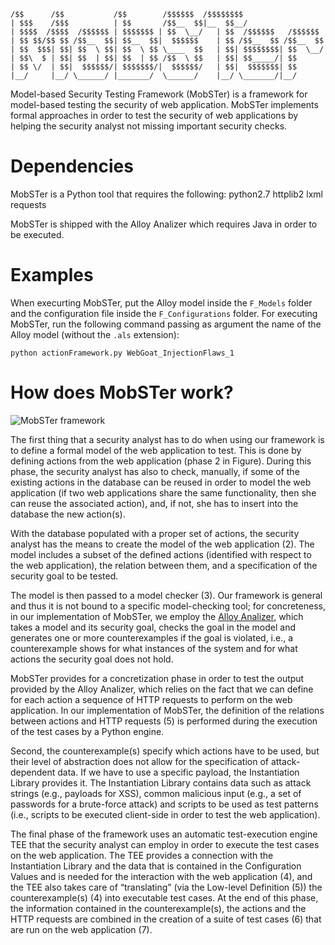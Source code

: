     /$$      /$$           /$$        /$$$$$$  /$$$$$$$$                 
    | $$$    /$$$          | $$       /$$__  $$|__  $$__/                 
    | $$$$  /$$$$  /$$$$$$ | $$$$$$$ | $$  \__/   | $$  /$$$$$$   /$$$$$$ 
    | $$ $$/$$ $$ /$$__  $$| $$__  $$|  $$$$$$    | $$ /$$__  $$ /$$__  $$
    | $$  $$$| $$| $$  \ $$| $$  \ $$ \____  $$   | $$| $$$$$$$$| $$  \__/
    | $$\  $ | $$| $$  | $$| $$  | $$ /$$  \ $$   | $$| $$_____/| $$      
    | $$ \/  | $$|  $$$$$$/| $$$$$$$/|  $$$$$$/   | $$|  $$$$$$$| $$      
    |__/     |__/ \______/ |_______/  \______/    |__/ \_______/|__/      
                                                                      
                                                                      
                                                                      
Model-based Security Testing Framework (MobSTer) is a framework for model-based testing
the security of web application. MobSTer implements formal approaches in order
to test the security of web applications by helping the security analyst not
missing important security checks.


Dependencies
========================
MobSTer is a Python tool that requires the following:
    python2.7
    httplib2
    lxml
    requests

MobSTer is shipped with the Alloy Analizer which requires Java in
order to be executed.



Examples
========================
When execurting MobSTer, put the Alloy model inside the `F_Models` folder and the
configuration file inside the `F_Configurations` folder.
For executing MobSTer, run the following command passing as argument the name of
the Alloy model (without the `.als` extension):

    python actionFramework.py WebGoat_InjectionFlaws_1


How does MobSTer work?
========================

![MobSTer framework](https://bitbucket.org/REGIS-UniVr/mobster/raw/master/framework.png)

The first thing that a security analyst has to do when using our framework is
to define a formal model of the web application to test. This is done by
defining actions from the web application (phase 2 in Figure).  During this
phase, the security analyst has also to check, manually, if some of the
existing actions in the database can be reused in order to model the web
application (if two web applications share the same functionality, then she can
reuse the associated action), and, if not, she has to insert into the database
the new action(s).

With the database populated with a proper set of actions, the security analyst
has the means to create the model of the web application (2). The model
includes a subset of the defined actions (identified with respect to the web
application), the relation between them, and a specification of the security
goal to be tested.

The model is then passed to a model checker (3). Our framework is general and
thus it is not bound to a specific model-checking tool; for concreteness, in
our implementation of MobSTer, we employ the [Alloy Analizer](http://alloy.mit.edu/alloy/),
which takes a model and its security goal, checks the goal in the model and
generates one or more counterexamples if the goal is violated, i.e., a
counterexample shows for what instances of the system and for what actions the
security goal does not hold.

MobSTer provides for a concretization phase in order to test the output
provided by the Alloy Analizer, which relies on the fact that we can define for
each action a sequence of HTTP requests to perform on the web application. In
our implementation of MobSTer, the definition of the relations between actions
and HTTP requests (5) is performed during the execution of the test cases by a
Python engine.

Second, the counterexample(s) specify which actions have to be used, but their
level of abstraction does not allow for the specification of attack-dependent
data. If we have to use a specific payload, the Instantiation Library provides
it. The Instantiation Library contains data such as attack strings (e.g.,
payloads for XSS), common malicious input (e.g., a set of passwords for a
brute-force attack) and scripts to be used as test patterns (i.e., scripts to
be executed client-side in order to test the web application).

The final phase of the framework uses an automatic test-execution engine TEE
that the security analyst can employ in order to execute the test cases on the
web application. The TEE provides a connection with the Instantiation Library
and the data that is contained in the Configuration Values and is needed for
the interaction with the web application (4), and the TEE also takes care of
“translating” (via the Low-level Definition (5)) the counterexample(s) (4) into
executable test cases. At the end of this phase, the information contained in
the counterexample(s), the actions and the HTTP requests are combined in the
creation of a suite of test cases (6) that are run on the web application (7).
